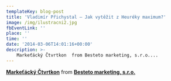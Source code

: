 ```yaml
---
templateKey: blog-post
title: 'Vladimír Přichystal – Jak vytěžit z Heuréky maximum?'
image: /img/ilustracni2.jpg
fbEventLink: ''
place: ''
time: ''
date: '2014-03-06T14:01:16+00:00'
description: >-
    Markeťácký Čtvrtkon  from Besteto marketing, s.r.o....
---
```

  **[Markeťácký Čtvrtkon](https://www.slideshare.net/Besteto_cz/tvrtkon "Markeťácký Čtvrtkon")**  from **[Besteto marketing, s.r.o.](http://www.slideshare.net/Besteto_cz)**